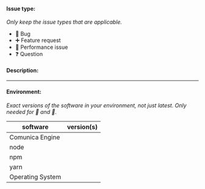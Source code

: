 #### Issue type:

_Only keep the issue types that are applicable._

- :bug: Bug
- :heavy_plus_sign: Feature request
- :snail: Performance issue
- :question: Question

#### Description:

____
#### Environment:

_Exact versions of the software in your environment, not just *latest*. Only needed for :bug: and :snail:._

| software         | version(s)
| ---------------- | -------
| Comunica Engine  | <!-- In most cases, this will be the version of `@comunica/query-sparql` -->
| node             | 
| npm              | <!-- Only if installed using npm -->
| yarn             | <!-- Only if installed using yarn -->
| Operating System | 
